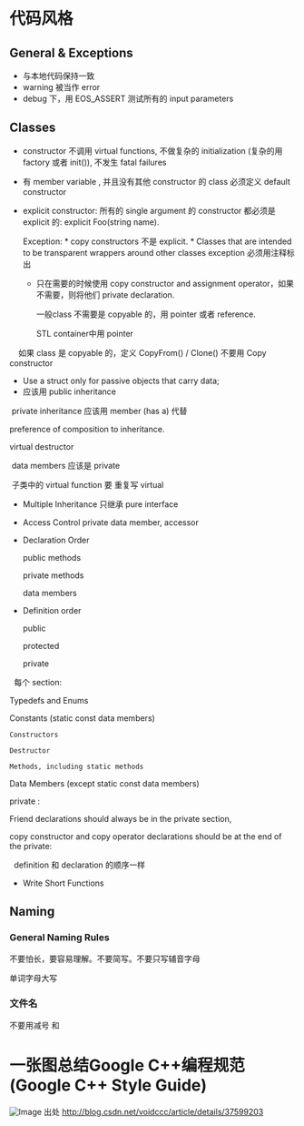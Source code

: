 # 代码风格 #

## General & Exceptions ##

* 与本地代码保持一致
* warning 被当作 error
* debug 下，用 EOS_ASSERT 测试所有的 input parameters

## Classes ##
* constructor 不调用 virtual functions, 不做复杂的 initialization (复杂的用 factory 或者 init()), 不发生 fatal failures
* 有 member variable , 并且没有其他 constructor 的 class 必须定义 default constructor 
* explicit constructor: 所有的 single argument 的 constructor 都必须是 explicit 的: explicit Foo(string name).
  
  Exception:
      * copy constructors 不是 explicit.
      * Classes that are intended to be transparent wrappers around other classes 
  exception 必须用注释标出
  
  * 只在需要的时候使用 copy constructor and assignment operator，如果不需要，则将他们 private declaration.
     
     一般class 不需要是 copyable 的，用 pointer 或者 reference. 
     
     STL container中用 pointer
     
     如果 class 是 copyable 的，定义 CopyFrom() / Clone() 不要用 Copy constructor
  
* Use a struct only for passive objects that carry data;
* 应该用 public inheritance
  
  private inheritance 应该用 member (has a) 代替
  
  preference of composition to inheritance.
  
  virtual destructor
  
  data members 应该是 private
  
  子类中的 virtual function 要 重复写 virtual
  
* Multiple Inheritance 只继承 pure interface 

* Access Control 
  private data member, accessor  
  
 * Declaration Order
   
   public    methods
   
   private    methods
   
   data members
   
 * Definition order
 
   public
   
   protected
   
   private
   
   每个 section:
   
   Typedefs and Enums
   
   Constants (static const data members)

    Constructors

    Destructor

    Methods, including static methods

   Data Members (except static const data members)
   
   private :
   
   Friend declarations should always be in the private section,
   
   copy constructor and copy operator declarations should be at the end of the private:
   
   
   definition 和 declaration 的顺序一样
   
   
* Write Short Functions

## Naming ##

### General Naming Rules ###
不要怕长，要容易理解。不要简写。不要只写辅音字母

单词字母大写

### 文件名 ###

不要用减号 和 

# 一张图总结Google C++编程规范(Google C++ Style Guide) #
![Image](http://img.blog.csdn.net/20140713220242000)
出处 http://blog.csdn.net/voidccc/article/details/37599203
